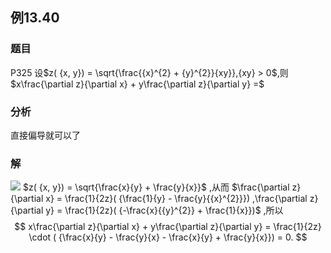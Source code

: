 ## 例13.40
### 题目
P325 设$z( {x, y}) = \sqrt{\frac{{x}^{2} + {y}^{2}}{xy}},{xy} > 0$,则$x\frac{\partial z}{\partial x} + y\frac{\partial z}{\partial y} =$
### 分析
直接偏导就可以了
### 解
![](https://img.hwenyi.live/202410262036766.webp)
$z( {x, y}) = \sqrt{\frac{x}{y} + \frac{y}{x}}$ ,从而 $\frac{\partial z}{\partial x} = \frac{1}{2z}( {\frac{1}{y} - \frac{y}{{x}^{2}}}) ,\frac{\partial z}{\partial y} = \frac{1}{2z}( {-\frac{x}{{y}^{2}} + \frac{1}{x}})$ ,所以
$$
x\frac{\partial z}{\partial x} + y\frac{\partial z}{\partial y} = \frac{1}{2z} \cdot ( {\frac{x}{y} - \frac{y}{x} - \frac{x}{y} + \frac{y}{x}}) = 0.
$$
